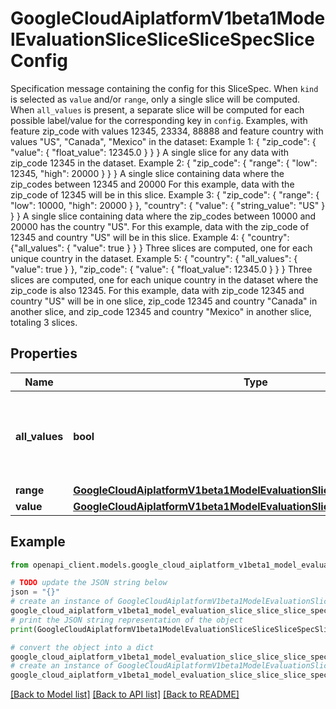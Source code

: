# GoogleCloudAiplatformV1beta1ModelEvaluationSliceSliceSliceSpecSliceConfig

Specification message containing the config for this SliceSpec. When `kind` is selected as `value` and/or `range`, only a single slice will be computed. When `all_values` is present, a separate slice will be computed for each possible label/value for the corresponding key in `config`. Examples, with feature zip_code with values 12345, 23334, 88888 and feature country with values \"US\", \"Canada\", \"Mexico\" in the dataset: Example 1: { \"zip_code\": { \"value\": { \"float_value\": 12345.0 } } } A single slice for any data with zip_code 12345 in the dataset. Example 2: { \"zip_code\": { \"range\": { \"low\": 12345, \"high\": 20000 } } } A single slice containing data where the zip_codes between 12345 and 20000 For this example, data with the zip_code of 12345 will be in this slice. Example 3: { \"zip_code\": { \"range\": { \"low\": 10000, \"high\": 20000 } }, \"country\": { \"value\": { \"string_value\": \"US\" } } } A single slice containing data where the zip_codes between 10000 and 20000 has the country \"US\". For this example, data with the zip_code of 12345 and country \"US\" will be in this slice. Example 4: { \"country\": {\"all_values\": { \"value\": true } } } Three slices are computed, one for each unique country in the dataset. Example 5: { \"country\": { \"all_values\": { \"value\": true } }, \"zip_code\": { \"value\": { \"float_value\": 12345.0 } } } Three slices are computed, one for each unique country in the dataset where the zip_code is also 12345. For this example, data with zip_code 12345 and country \"US\" will be in one slice, zip_code 12345 and country \"Canada\" in another slice, and zip_code 12345 and country \"Mexico\" in another slice, totaling 3 slices.

## Properties

Name | Type | Description | Notes
------------ | ------------- | ------------- | -------------
**all_values** | **bool** | If all_values is set to true, then all possible labels of the keyed feature will have another slice computed. Example: &#x60;{\&quot;all_values\&quot;:{\&quot;value\&quot;:true}}&#x60; | [optional] 
**range** | [**GoogleCloudAiplatformV1beta1ModelEvaluationSliceSliceSliceSpecRange**](GoogleCloudAiplatformV1beta1ModelEvaluationSliceSliceSliceSpecRange.md) |  | [optional] 
**value** | [**GoogleCloudAiplatformV1beta1ModelEvaluationSliceSliceSliceSpecValue**](GoogleCloudAiplatformV1beta1ModelEvaluationSliceSliceSliceSpecValue.md) |  | [optional] 

## Example

```python
from openapi_client.models.google_cloud_aiplatform_v1beta1_model_evaluation_slice_slice_slice_spec_slice_config import GoogleCloudAiplatformV1beta1ModelEvaluationSliceSliceSliceSpecSliceConfig

# TODO update the JSON string below
json = "{}"
# create an instance of GoogleCloudAiplatformV1beta1ModelEvaluationSliceSliceSliceSpecSliceConfig from a JSON string
google_cloud_aiplatform_v1beta1_model_evaluation_slice_slice_slice_spec_slice_config_instance = GoogleCloudAiplatformV1beta1ModelEvaluationSliceSliceSliceSpecSliceConfig.from_json(json)
# print the JSON string representation of the object
print(GoogleCloudAiplatformV1beta1ModelEvaluationSliceSliceSliceSpecSliceConfig.to_json())

# convert the object into a dict
google_cloud_aiplatform_v1beta1_model_evaluation_slice_slice_slice_spec_slice_config_dict = google_cloud_aiplatform_v1beta1_model_evaluation_slice_slice_slice_spec_slice_config_instance.to_dict()
# create an instance of GoogleCloudAiplatformV1beta1ModelEvaluationSliceSliceSliceSpecSliceConfig from a dict
google_cloud_aiplatform_v1beta1_model_evaluation_slice_slice_slice_spec_slice_config_from_dict = GoogleCloudAiplatformV1beta1ModelEvaluationSliceSliceSliceSpecSliceConfig.from_dict(google_cloud_aiplatform_v1beta1_model_evaluation_slice_slice_slice_spec_slice_config_dict)
```
[[Back to Model list]](../README.md#documentation-for-models) [[Back to API list]](../README.md#documentation-for-api-endpoints) [[Back to README]](../README.md)


